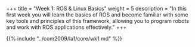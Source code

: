 +++
title = "Week 1: ROS & Linux Basics"
weight = 5
description = "In this first week you will learn the basics of ROS and become familiar with some key tools and principles of this framework, allowing you to program robots and work with ROS applications effectively."
+++

{{% include "../com2009/la1/core/wk1.md" %}}